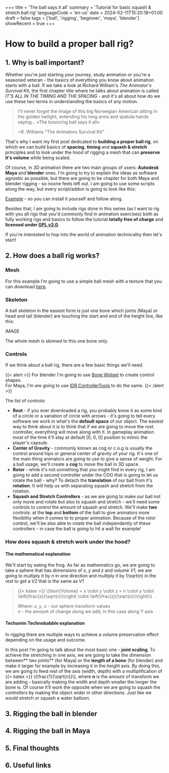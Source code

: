 +++
title = 'The ball says it all'
summary = 'Tutorial for basic squash & stretch ball rig'
languageCode = 'en-us'
date = 2024-02-11T15:20:18+01:00
draft = false
tags = ['ball', 'rigging', 'beginner', 'maya', 'blender']
showRecent = true
+++


# How to build a proper ball rig?

## 1. Why is ball important?

Whether you're just starting your journey, study animation or you're a seasoned veteran - the basics of everything you know about animation starts with a ball. If we take a look at Richard William's *The Animator's Survival Kit*, the first chapter title where he talks about animation is called *IT'S ALL IN THE TIMING AND THE SPACING* - and it's all about how do we use these two terms in understanding the basics of any motion. 

>
> I'll never forget the image of this big Norwegian American sitting in the golden twilight, extending his long arms and spatula hands saying... «The bouncing ball says it all» 
> 
> ~R. Williams "The Animators Survival Kit"
>

That's why I want my first post dedicated to **building a proper ball rig**, on which we can build basics of **spacing**, **timing** and **squash & stretch** principles and to look under the hood of rigging a mesh that can **preserve it's volume** while being scaled.

Of course, in 3D animation there are two main groups of users: **Autodesk Maya** and **blender** ones. I'm going to try to explain the ideas as software agnostic as possible, but there are going to be chapter for both Maya and blender rigging - so noone feels left out. I am going to use some scripts along the way, but every script/addon is going to look like this:

[Example](https://www.example.com) - so you can install it yourself and follow along.

Besides that, I am going to include rigs done in this series (as I want to rig with you all rigs that you'd commonly find in animation exercises) both as fully working rigs and basics to follow the tutorial **totally free of charge** and **licensed under [GPL v3.0](https://www.gnu.org/licenses/gpl-3.0.html#license-text)**. 

If you're interested to hop into the world of animation technicality then let's start!

## 2. How does a ball rig works?

### Mesh

For this example I’m going to use a simple ball mesh with a texture that you can download [here](https://www.example.com).

### Skeleton

A ball skeleton in the easiest form is just one bone which joints (Maya) or head and tail (blender) are touching the start and end of the height line, like this:

IMAGE

The whole mesh is skinned to this one bone only.

### Controls

If we think about a ball rig, there are a few basic things we'll need.

{{< alert >}}
For blender I'm going to use [Bone Widget](https://blenderdefender.gumroad.com/l/boneWidget) to create control shapes.  
For Maya, I'm are going to use [IDR ControllerTools](https://indyrigger.gumroad.com/l/kybSJ?layout=profile) to do the same.
{{< /alert >}}

The list of controls:
- **Root** - if you ever downloaded a rig, you probably know it as some kind of a circle or a variation of circle with arrows - it's going to tell every software we work in what's the **default space** of our object. The easiest way to think about it is to think that if we are going to move the root controller, everything will move along with it. In gameplay animation most of the time it'll stay at default [0, 0, 0] position to mimic the player's capsule.
- **Center of Gravity** - commonly known as cog or c.o.g is usually the control around hips or general center of gravity of your rig. It's one of the main thing animators are going to use to give a sense of weight. For a ball usage, we'll create a **cog** to move the ball in 3D space.
- **Rotor** - while it's not something that you might find in every rig, I am going to add a second controller under the COG that is going to let us rotate the ball - why? To detach the **translation** of our ball from it's **rotation**. It will help us with separating squash and stretch from the rotation.
- **Squash and Stretch Controllers** - as we are going to make our ball not only move and rotate but also to squash and stretch - we'll need some controls to *control* the amount of squash and stretch. We'll make **two** controls: at the **top** and **bottom** of the ball to give animators more flexibility when it comes to to proper animation. Because of the rotor control, we'll be also able to rotate the ball independently of these controllers - in case the ball is going to hit a wall for example!

### How does squash & stretch work under the hood?

#### The mathematical explanation

We'll start by eating the frog. As far as mathematics go, we are going to take a sphere that has dimensions of *x*, *y* and *z* and volume *V1*,  we are going to multiply it by *n* in one direction and multiply it by 1/sqrt(*n*) in the rest to get a *V2* that is the same as *V1*

>
>{{< katex >}}
>\\(\text{Volume} = x \cdot y \cdot z = n \cdot y \cdot \left(\frac{x}{\sqrt{n}}\right) \cdot \left(\frac{z}{\sqrt{n}}\right)\\)
>
>Where: 
>*x*, *y*, *z* - our sphere transform values\
>*n* - the amount of change along we add, in this case along Y axis

#### Techanim Technobabble explanation

In rigging there are multiple ways to achieve a volume preservation effect depending on the usage and outcome. 

In this post I’m going to talk about the most basic one - **joint scaling**. To achieve the stretching in one axis, we are going to take the dimension between** two joints** (for Maya) or the **length of a bone** (for blender) and make it larger for example by increasing it in the height axis. By doing this, we are going to feed rest of the axis (width, depth) with a multiplification of {{< katex >}} \\(\frac{1}{\sqrt{n}}\\), where **n** is the amount of transform we are adding - basically making the width and depth smaller the longer the bone is. Of course it’ll work the opposite when we are going to squash the controllers by making the object wider in other directions. Just like we would stretch or squash a water balloon.

## 3. Rigging the ball in blender

## 4. Rigging the ball in Maya

## 5. Final thoughts

## 6. Useful links
